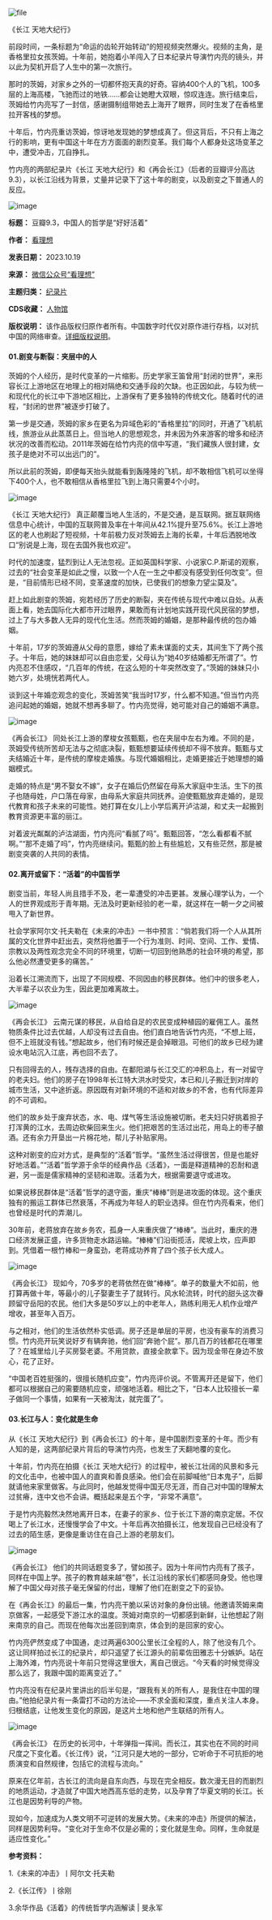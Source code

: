 ![file](https://chinadigitaltimes.net/chinese/files/2023/10/image-1697709302575.png)  

《长江 天地大纪行》

前段时间，一条标题为“命运的齿轮开始转动”的短视频突然爆火。视频的主角，是香格里拉女孩茨姆。十年前，她抱着小羊闯入了日本纪录片导演竹内亮的镜头，并以此为契机开启了人生中的第一次旅行。


那时的茨姆，对家乡之外的一切都怀抱天真的好奇。容纳400个人的飞机，100多层的上海高楼，飞驰而过的地铁……都会让她瞪大双眼，惊叹连连。旅行结束后，茨姆给竹内亮写了一封信，感谢摄制组带她去上海开了眼界，同时生发了在香格里拉开客栈的梦想。


十年后，竹内亮重访茨姆，惊讶地发现她的梦想成真了。但这背后，不只有上海之行的影响，更有中国这十年在方方面面的剧烈变革。我们每个人都身处这场变革之中，遭受冲击，兀自挣扎。


竹内亮的两部纪录片《长江 天地大纪行》和《再会长江》（后者的豆瓣评分高达9.3），以长江沿线为背景，丈量并记录下了这十年的剧变，以及剧变之下普通人的反应。


![image](https://chinadigitaltimes.net/chinese/files/2023/10/post-701272-653100afddd6e.png)




**标题：** 豆瓣9.3，中国人的哲学是“好好活着”  

**作者：** [看理想](https://chinadigitaltimes.net/space/看理想)  

**发表日期：** 2023.10.19  

**来源：** [微信公众号“看理想”](https://web.archive.org/web/https://mp.weixin.qq.com/s/dR19beqVJhPjlGy8UjW38Q)  

**主题归类：** [纪录片](https://chinadigitaltimes.net/space/纪录片)  

**CDS收藏：** [人物馆](https://chinadigitaltimes.net/space/%E4%BA%BA%E7%89%A9%E9%A6%86)  

**版权说明：** 该作品版权归原作者所有。中国数字时代仅对原作进行存档，以对抗中国的网络审查。[详细版权说明](https://chinadigitaltimes.net/chinese/copyright)。


#### 01.剧变与断裂：夹层中的人


茨姆的个人经历，是时代变革的一片缩影。历史学家王笛曾用“封闭的世界”，来形容长江上游地区在地理上的相对隔绝和交通手段的欠缺。也正因如此，与较为统一和现代化的长江中下游地区相比，上游保有了更多独特的传统文化。随着时代的进程，“封闭的世界”被逐步打破了。


第一步是交通，茨姆的家乡在更名为异域色彩的“香格里拉”的同时，开通了飞机航线，旅游业从此蒸蒸日上。但当地人的思想观念，并未因为外来游客的增多和经济状况的改善而松动。2011年茨姆在给竹内亮的信中写道，“我们藏族人很封建，女孩子是绝对不可以出远门的”。


所以此前的茨姆，即便每天抬头就能看到轰隆隆的飞机，却不敢相信飞机可以坐得下400个人，也不敢相信从香格里拉飞到上海只需要4个小时。


![image](https://chinadigitaltimes.net/chinese/files/2023/10/post-701272-653100afe641e.png)  

《长江 天地大纪行》
真正颠覆当地人生活的，不是交通，是互联网。据互联网络信息中心统计，中国的互联网普及率在十年间从42.1%提升至75.6%。长江上游地区的老人也刷起了短视频，十年前极力反对茨姆去上海的长辈，十年后洒脱地改口“别说是上海，现在去国外我也欢迎”。


时代的加速度，猛烈到让人无法忽视。正如英国科学家、小说家C.P.斯诺的观察，过去的“社会变革是如此之慢，以致一个人在一生之中都没有感受到任何改变”。但是，“目前情形已经不同，变革速度的加快，已使我们的想象力望尘莫及”。


赶上如此剧变的茨姆，宛若经历了历史的断裂，夹在传统与现代中难以自处。从表面上看，她去国际化大都市开过眼界，果敢而有计划地实践开现代风民宿的梦想，过上了与大多数人无异的现代化生活。然而茨姆的婚姻，是那种最传统的包办婚姻。


十年前，17岁的茨姆遵从父母的意愿，嫁给了素未谋面的丈夫，其间生下了两个孩子。十年后，她的妹妹却可以自由恋爱，父母认为“她40岁结婚都无所谓了”。竹内亮忍不住感叹，“几百年的传统，在这么短的十年突然改变了。”茨姆的妹妹只小她六岁，处境恍若两代人。


谈到这十年婚恋观念的变化，茨姆苦笑“我当时17岁，什么都不知道。”但当竹内亮追问起她的婚姻，她就不想再多聊了。竹内亮觉得，她可能对自己的婚姻不满意。


![image](https://chinadigitaltimes.net/chinese/files/2023/10/post-701272-653100b008257.png)  

《再会长江》
同处长江上游的摩梭女孩甄甄，也在夹层中左右为难。不同的是，茨姆受传统所苦却无法与之彻底决裂，甄甄想要延续传统却不得不放弃。甄甄与丈夫结婚近十年，是传统的摩梭走婚族。与现代婚姻相比，走婚更接近于她理想的婚姻模式。


走婚的特点是“男不娶女不嫁”，女子在婚后仍然留在母系大家庭中生活。生下的孩子也随母姓，户口落在母家，由母系大家庭共同抚养。迫使甄甄放弃走婚的，是现代教育和孩子未来的可能性。她打算在女儿上小学后离开泸沽湖，和丈夫一起搬到教育资源更丰富的丽江。


对着波光粼粼的泸沽湖面，竹内亮问“看腻了吗”。甄甄回答，“怎么看都看不腻啊。”“那不走婚了吗”，竹内亮继续问。甄甄的脸上有些尴尬，又有些茫然，那是被剧变突袭的人共同的表情。


#### 02.离开或留下：“活着”的中国哲学


剧变当前，年轻人尚且措手不及，老一辈遭受的冲击更甚。发展心理学认为，一个人的世界观成形于青年期。无法及时更新经验的老一辈，就这样在一朝一夕之间被甩入了新世界。


社会学家阿尔文·托夫勒在《未来的冲击》一书中预言：“倘若我们将一个人从其所属的文化世界中赶出去，突然将他置于一个行为准则、时间、空间、工作、爱情、宗教以及两性观念完全不同的环境里，切断一切回到他熟悉的社会环境的希望，那么他必然遭受更多的痛苦。”


沿着长江溯流而下，出现了不同规模、不同因由的移民群体。他们中的很多老人，大半辈子以农业为生，因此更加难离故土。


![image](https://chinadigitaltimes.net/chinese/files/2023/10/post-701272-653100b019c2f.png)  

《再会长江》
云南元谋的移民，从自给自足的农民变成种植园的雇佣工人。虽然物质条件比过去优越，人却没有过去自由。他们直白地告诉竹内亮，“不想上班，但不上班就没有钱。”想起故乡，他们有时候还是会掉眼泪。可他们的故乡已经为建设水电站沉入江底，再也回不去了。


只有回得去的人，残存选择的自由。在鄱阳湖与长江交汇的冲积岛上，有一对留守的老夫妇。他们的房子在1998年长江特大洪水时受灾，本已和儿子搬迁到对岸的城市生活，又中途折返。原因既有对新环境的不适和对故乡的不舍，也有代际差异的不可调和。


他们的故乡处于废弃状态，水、电、煤气等生活设施被切断。老夫妇只好挑着担子打浑黄的江水，去周边砍柴回来生火。他们把艰苦的生活过出花，用岛上的枣子酿酒。还有余力开垦出一片棉花地，帮儿子补贴家用。


这种对剧变的应对方式，是典型的“活着”哲学。“虽然生活过得很苦，但是也能好好地活着。”“活着”哲学源于余华的经典作品《活着》，一面是释道精神的忍耐和退避，另一面是儒家精神的坚韧和进取。活着为大，根据需要退守或进攻。


如果说移民群体是“活着”哲学的退守面，重庆“棒棒”则是进攻面的体现。这个重庆独有的搬运工群体已然衰落，不再成为年轻人的职业选择。但在竹内亮看来，他们也曾经是时代的弄潮儿。


30年前，老蒋放弃在故乡务农，孤身一人来重庆做了“棒棒”。当此时，重庆的港口经济发展正盛，许多货物走水路运输。“棒棒”们沿街揽活，爬坡上坎，应声即到。凭借着一根竹棒和一身蛮劲，老蒋成功养育了四个孩子长大成人。


![image](https://chinadigitaltimes.net/chinese/files/2023/10/post-701272-653100b02dbf6.png)  

《再会长江》
现如今，70多岁的老蒋依然在做“棒棒”。单子的数量大不如前，他打算再做十年，等最小的儿子娶妻生子了就转行。风水轮流转，时代的甜头这次眷顾留守岳阳的农民。他们大多是50岁以上的中老年人，熟练利用无人机作业增产增收，甚至年入百万。


与之相对，他们的生活依然朴实低调。房子还是单层的平房，也没有豪车的消费习惯。竹内亮开玩笑说好歹有辆奔驰，他们回“奔驰个屁”。那几百万的钱都花在哪里了？在城里给儿子买房娶老婆。不用贷款，直接全款拿下。因为现金带在身边不放心，花了正好。


“中国老百姓挺强的，很擅长随机应变”，竹内亮评价说。不管离开还是留下，他们都可以根据自己的需要随机应变，顽强地活着。相比之下，“日本人比较擅长一辈子做同一个事情，如果有一天被淘汰，就完蛋了”。


#### 03.长江与人：变化就是生命


从《长江 天地大纪行》到《再会长江》的十年，是中国剧烈变革的十年。而少有人知的是，这两部纪录片背后的导演竹内亮，也发生了天翻地覆的变化。


十年前，竹内亮在拍摄《长江 天地大纪行》的过程中，被长江壮阔的风景和多元的文化击中，也被中国人的直爽和善良感染。他们会在前脚喊他“日本鬼子”，后脚就请他来家里做客。与此同时，他越发觉得中国无尽无涯，而自己对中国的理解太过贫瘠，连中文也不会讲。概括起来是五个字，“非常不满意”。


于是竹内亮毅然决然地离开日本，在妻子的家乡、位于长江下游的南京定居。不仅喝上了长江水，还慢慢学会了中文。十年后再次拍摄长江，他发现自己已经没有了过去的陌生感，更像是重访住在自己上游的老朋友们。


![image](https://chinadigitaltimes.net/chinese/files/2023/10/post-701272-653100b03f859.png)  

《再会长江》
他们的共同话题变多了，譬如孩子。因为十年间竹内亮有了孩子，同样在中国上学。孩子的教育越来越“卷”，长江沿线的家长们都感同身受。他也理解了中国父母对孩子毫无保留的付出，理解了他们在剧变之下的妥协。


在《再会长江》的最后一集，竹内亮干脆以采访对象的身份出镜。他邀请茨姆来南京做客，一起感受下游江水的温度。茨姆对南京的一切都感到新鲜，让他想起了刚来南京的自己。而现在他每次出差回到南京，体会到的是回家的安心。


竹内亮俨然变成了中国通，走过两遍6300公里长江全程的人，除了他没有几个。这让同样拍过长江的纪录片，却只遥望了长江源头的前辈佐田雅志十分嫉妒。站在上海外滩，竹内亮说十年前只觉得这里很大，离自己很远。“今天看的时候觉得没那么远了，我跟中国的距离变近了。”


竹内亮没有在纪录片里讲出的后半句是，“跟我有关的所有人，是我住在中国的理由。”他拍纪录片有一条雷打不动的方法论——不求全面和深度，重点关注人本身。归根结底，让他发生变化的原因，是这片土地和他产生联结的所有人。


![image](https://chinadigitaltimes.net/chinese/files/2023/10/post-701272-653100b05346c.png)  

《再会长江》
在历史的长河中，十年弹指一挥间。而长江，其实也在不同的时间尺度之下变化着。《长江传》说，“江河只是大地的一部分，它听命于不可抗拒的地质演变和自然规律，包括它的流程与流向。”


原来在亿年前，古长江的流向是自东向西，与现在完全相反。数次漫无目的而剧烈的地质运动，才造就了中国大地西高东低的走势，以及孕育了华夏文明的长江。长江也是因势利导的产物。


现如今，加速成为人类文明不可逆转的发展大势。《未来的冲击》所提供的解法，同样是因势利导。“变化对于生命不仅是必需的；变化就是生命。同样，生命就是适应性变化。”


**参考资料：** 


1.《未来的冲击》丨阿尔文·托夫勒


2.《长江传》丨徐刚


3.余华作品《活着》的传统哲学内涵解读 | 旻永军















